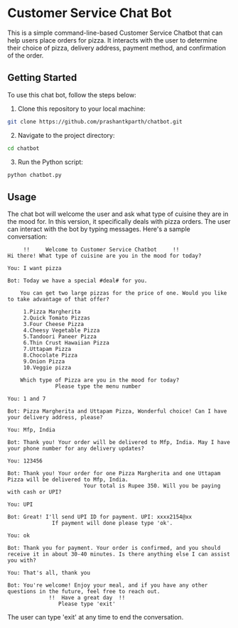 # Customer Service Chat Bot

This is a simple command-line-based Customer Service Chatbot that can help users place orders for pizza. It interacts with the user to determine their choice of pizza, delivery address, payment method, and confirmation of the order.

## Getting Started

To use this chat bot, follow the steps below:

1. Clone this repository to your local machine:

```bash
git clone https://github.com/prashantkparth/chatbot.git
```

2. Navigate to the project directory:

```bash
cd chatbot
```

3. Run the Python script:

```bash
python chatbot.py
```

## Usage

The chat bot will welcome the user and ask what type of cuisine they are in the mood for. In this version, it specifically deals with pizza orders. The user can interact with the bot by typing messages. Here's a sample conversation:

```
     !!     Welcome to Customer Service Chatbot     !!
Hi there! What type of cuisine are you in the mood for today?

You: I want pizza

Bot: Today we have a special #deal# for you.

    You can get two large pizzas for the price of one. Would you like to take advantage of that offer?

     1.Pizza Margherita
     2.Quick Tomato Pizzas
     3.Four Cheese Pizza
     4.Cheesy Vegetable Pizza
     5.Tandoori Paneer Pizza
     6.Thin Crust Hawaiian Pizza
     7.Uttapam Pizza
     8.Chocolate Pizza
     9.Onion Pizza
     10.Veggie pizza

    Which type of Pizza are you in the mood for today?
               Please type the menu number

You: 1 and 7

Bot: Pizza Margherita and Uttapam Pizza, Wonderful choice! Can I have your delivery address, please?

You: Mfp, India

Bot: Thank you! Your order will be delivered to Mfp, India. May I have your phone number for any delivery updates?

You: 123456

Bot: Thank you! Your order for one Pizza Margherita and one Uttapam Pizza will be delivered to Mfp, India.
                        Your total is Rupee 350. Will you be paying with cash or UPI?

You: UPI

Bot: Great! I'll send UPI ID for payment. UPI: xxxx2154@xx 
              If payment will done please type 'ok'.

You: ok

Bot: Thank you for payment. Your order is confirmed, and you should receive it in about 30-40 minutes. Is there anything else I can assist you with?

You: That's all, thank you

Bot: You're welcome! Enjoy your meal, and if you have any other questions in the future, feel free to reach out. 
             !!  Have a great day  !! 
                Please type 'exit'
```

The user can type 'exit' at any time to end the conversation.
